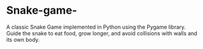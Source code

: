 # Snake-game-
A classic Snake Game implemented in Python using the Pygame library. Guide the snake to eat food, grow longer, and avoid collisions with walls and its own body.
